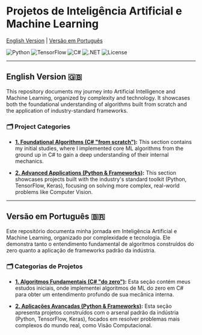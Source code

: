 # Projetos de Inteligência Artificial e Machine Learning

[English Version](#english-version-) | [Versão em Português](#versão-em-português-)

![Python](https://img.shields.io/badge/Python-3776AB?style=for-the-badge&logo=python&logoColor=white)
![TensorFlow](https://img.shields.io/badge/TensorFlow-FF6F00?style=for-the-badge&logo=tensorflow&logoColor=white)
![C#](https://img.shields.io/badge/C%23-239120?style=for-the-badge&logo=c-sharp&logoColor=white)
![.NET](https://img.shields.io/badge/.NET-512BD4?style=for-the-badge&logo=.net&logoColor=white)
![License](https://img.shields.io/badge/License-MIT-yellow.svg?style=for-the-badge)

---

## English Version 🇬🇧

This repository documents my journey into Artificial Intelligence and Machine Learning, organized by complexity and technology. It showcases both the foundational understanding of algorithms built from scratch and the application of industry-standard frameworks.

### 🗂️ Project Categories

* **[1. Foundational Algorithms (C# "from scratch")](./1-Foundations-CSharp/README.md):** This section contains my initial studies, where I implemented core ML algorithms from the ground up in C# to gain a deep understanding of their internal mechanics.

* **[2. Advanced Applications (Python & Frameworks)](./2-Advanced-Python/README.md):** This section showcases projects built with the industry's standard toolkit (Python, TensorFlow, Keras), focusing on solving more complex, real-world problems like Computer Vision.

---

## Versão em Português 🇧🇷

Este repositório documenta minha jornada em Inteligência Artificial e Machine Learning, organizado por complexidade e tecnologia. Ele demonstra tanto o entendimento fundamental de algoritmos construídos do zero quanto a aplicação de frameworks padrão da indústria.

### 🗂️ Categorias de Projetos

* **[1. Algoritmos Fundamentais (C# "do zero")](./1-Foundations-CSharp/README.md):** Esta seção contém meus estudos iniciais, onde implementei algoritmos de ML do zero em C# para obter um entendimento profundo de sua mecânica interna.

* **[2. Aplicações Avançadas (Python & Frameworks)](./2-Advanced-Python/README.md):** Esta seção apresenta projetos construídos com o arsenal padrão da indústria (Python, TensorFlow, Keras), focados em resolver problemas mais complexos do mundo real, como Visão Computacional.